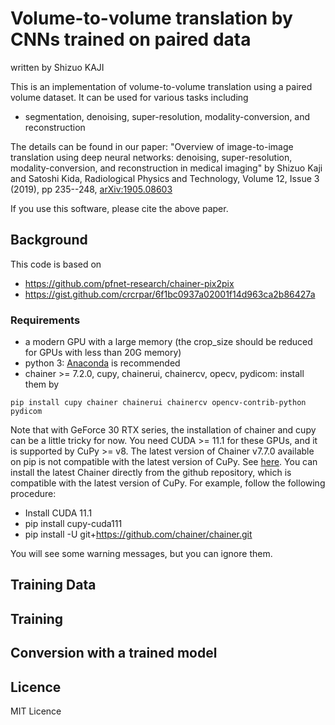 Volume-to-volume translation by CNNs trained on paired data
=============
written by Shizuo KAJI

This is an implementation of volume-to-volume translation using a paired volume dataset.
It can be used for various tasks including
- segmentation, denoising, super-resolution, modality-conversion, and reconstruction

The details can be found in our paper:
"Overview of image-to-image translation using deep neural networks: denoising, super-resolution, modality-conversion, and reconstruction in medical imaging"
by Shizuo Kaji and Satoshi Kida, Radiological Physics and Technology,  Volume 12, Issue 3 (2019), pp 235--248,
[arXiv:1905.08603](https://arxiv.org/abs/1905.08603)

If you use this software, please cite the above paper.

## Background
This code is based on 
- https://github.com/pfnet-research/chainer-pix2pix
- https://gist.github.com/crcrpar/6f1bc0937a02001f14d963ca2b86427a

### Requirements
- a modern GPU with a large memory (the crop_size should be reduced for GPUs with less than 20G memory)
- python 3: [Anaconda](https://anaconda.org) is recommended
- chainer >= 7.2.0, cupy, chainerui, chainercv, opecv, pydicom: install them by
```
pip install cupy chainer chainerui chainercv opencv-contrib-python pydicom
```

Note that with GeForce 30 RTX series, 
the installation of chainer and cupy can be a little tricky for now.
You need CUDA >= 11.1 for these GPUs, and it is supported by CuPy >= v8.
The latest version of Chainer v7.7.0 available on pip is not compatible with the latest version of CuPy.
See [here](https://github.com/chainer/chainer/pull/8583).
You can install the latest Chainer directly from the github repository, which is compatible with the latest version of CuPy.
For example, follow the following procedure:
- Install CUDA 11.1
- pip install cupy-cuda111
- pip install -U git+https://github.com/chainer/chainer.git

You will see some warning messages, but you can ignore them.


## Training Data

## Training

## Conversion with a trained model


## Licence
MIT Licence

